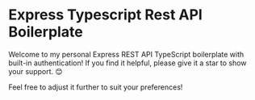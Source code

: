# Express Typescript Rest API Boilerplate

Welcome to my personal Express REST API TypeScript boilerplate with built-in authentication! If you find it helpful, please give it a star to show your support. 😊

Feel free to adjust it further to suit your preferences!
